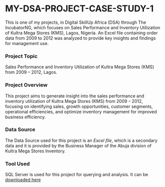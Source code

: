# MY-DSA-PROJECT-CASE-STUDY-1
This is one of my projects, in Digital SkillUp Africa (DSA) through The IncubatorNG, which focuses on Sales Performance and Inventory Utilization of Kultra Mega Stores (KMS), Lagos, Nigeria. An Excel file containing order data from 2009 to 2012 was analyzed to provide key insights and findings for management use.

### Project Topic 
Sales Performance and Inventory Utilization of Kultra Mega Stores (KMS) from 2009 – 2012, Lagos.

### Project Overview
This project aims to generate insight into the sales performance and inventory utilization of Kultra Mega Stores (KMS) from 2009 – 2012, focusing on identifying sales, growth opportunities, customer segments, operational efficiencies, and optimize inventory management for improved business efficiency.

### Data Source
The Data Source used for this project is an *Excel file*, which is a secondary data and it is provided by the Business Manager of the Abuja division of Kultra Mega Stores Inventory.

### Tool Used
SQL Server is used for this project for querying and analysis. It can be [downloaded here](https://www.microsoft.com/en/sql-server/sql-server-downloads)
